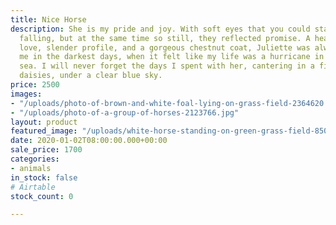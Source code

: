 ```yaml
---
title: Nice Horse
description: She is my pride and joy. With soft eyes that you could stare into forever,
  falling, but at the same time so still, they reflected promise. A heart made of
  love, slender profile, and a gorgeous chestnut coat, Juliette was always there for
  me in the darkest days, when it felt like my life was a hurricane in an endless
  sea. I will never forget the days I spent with her, cantering in a field full of
  daisies, under a clear blue sky.
price: 2500
images:
- "/uploads/photo-of-brown-and-white-foal-lying-on-grass-field-2364620.jpg"
- "/uploads/photo-of-a-group-of-horses-2123766.jpg"
layout: product
featured_image: "/uploads/white-horse-standing-on-green-grass-field-850424.jpg"
date: 2020-01-02T08:00:00.000+00:00
sale_price: 1700
categories:
- animals
in_stock: false
# Airtable
stock_count: 0

---
```

